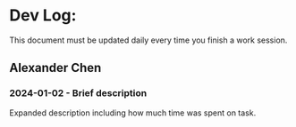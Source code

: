 # Dev Log:

This document must be updated daily every time you finish a work session.

## Alexander Chen

### 2024-01-02 - Brief description
Expanded description including how much time was spent on task.

